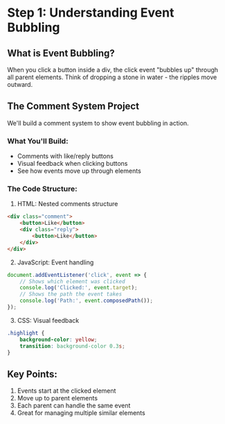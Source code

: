 # Step 1: Understanding Event Bubbling

## What is Event Bubbling?
When you click a button inside a div, the click event "bubbles up" through all parent elements. 
Think of dropping a stone in water - the ripples move outward.

## The Comment System Project
We'll build a comment system to show event bubbling in action.

### What You'll Build:
- Comments with like/reply buttons
- Visual feedback when clicking buttons
- See how events move up through elements

### The Code Structure:
1. HTML: Nested comments structure
```html
<div class="comment">
    <button>Like</button>
    <div class="reply">
        <button>Like</button>
    </div>
</div>
```

2. JavaScript: Event handling
```javascript
document.addEventListener('click', event => {
    // Shows which element was clicked
    console.log('Clicked:', event.target);
    // Shows the path the event takes
    console.log('Path:', event.composedPath());
});
```

3. CSS: Visual feedback
```css
.highlight {
    background-color: yellow;
    transition: background-color 0.3s;
}
```

## Key Points:
1. Events start at the clicked element
2. Move up to parent elements
3. Each parent can handle the same event
4. Great for managing multiple similar elements